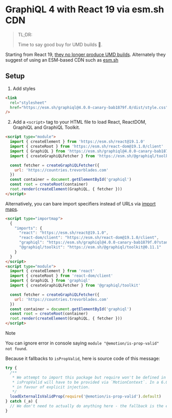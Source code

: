# GraphiQL 4 with React 19 via esm.sh CDN

> TL;DR:
>
> Time to say good buy for UMD builds 👋.

Starting from React
19, [they no longer produce UMD builds](https://react.dev/blog/2024/04/25/react-19-upgrade-guide#umd-builds-removed).
Alternately they suggest of using an ESM-based CDN such as [esm.sh](https://esm.sh)

## Setup

1. Add styles

```html
<link
  rel="stylesheet"
  href="https://esm.sh/graphiql@4.0.0-canary-bab1879f.0/dist/style.css"
/>
```

2. Add a `<script>` tag to your HTML file to load React, ReactDOM, GraphiQL and GraphiQL Toolkit.

```html
<script type="module">
  import { createElement } from 'https://esm.sh/react@19.1.0'
  import { createRoot } from 'https://esm.sh/react-dom@19.1.0/client'
  import { GraphiQL } from 'https://esm.sh/graphiql@4.0.0-canary-bab1879f.0?standalone'
  import { createGraphiQLFetcher } from 'https://esm.sh/@graphiql/toolkit@0.11.1'

  const fetcher = createGraphiQLFetcher({
    url: 'https://countries.trevorblades.com'
  })
  const container = document.getElementById('graphiql')
  const root = createRoot(container)
  root.render(createElement(GraphiQL, { fetcher }))
</script>
```

Alternatively, you can bare import specifiers instead of URLs
via [import maps](https://esm.sh/#using-import-maps).

```html
<script type="importmap">
  {
    "imports": {
      "react": "https://esm.sh/react@19.1.0",
      "react-dom/client": "https://esm.sh/react-dom@19.1.0/client",
      "graphiql": "https://esm.sh/graphiql@4.0.0-canary-bab1879f.0?standalone",
      "@graphiql/toolkit": "https://esm.sh/@graphiql/toolkit@0.11.1"
    }
  }
</script>
<script type="module">
  import { createElement } from 'react'
  import { createRoot } from 'react-dom/client'
  import { GraphiQL } from 'graphiql'
  import { createGraphiQLFetcher } from '@graphiql/toolkit'

  const fetcher = createGraphiQLFetcher({
    url: 'https://countries.trevorblades.com'
  })
  const container = document.getElementById('graphiql')
  const root = createRoot(container)
  root.render(createElement(GraphiQL, { fetcher }))
</script>
```

> [!NOTE]
>
> You can ignore error in console saying `module "@emotion/is-prop-valid" not found`.
>
> Because it fallbacks to `isPropValid`, here is source code of this message:
>
> ```js
> try {
>   /**
>    * We attempt to import this package but require won't be defined in esm environments, in that case
>    * isPropValid will have to be provided via `MotionContext`. In a 6.0.0 this should probably be removed
>    * in favour of explicit injection.
>    */
>   loadExternalIsValidProp(require('@emotion/is-prop-valid').default)
> } catch (_a) {
>   // We don't need to actually do anything here - the fallback is the existing `isPropValid`.
> }
> ```
